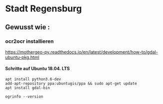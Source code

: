 # Stadt Regensburg 

## Gewusst wie :  
### ocr2ocr installieren 
https://mothergeo-py.readthedocs.io/en/latest/development/how-to/gdal-ubuntu-pkg.html

#### Schritte auf Ubuntu 18.04. LTS ####
```
apt install python3.6-dev
add-apt-repository ppa:ubuntugis/ppa && sudo apt-get update
apt install gdal-bin

ogrinfo --version
```

